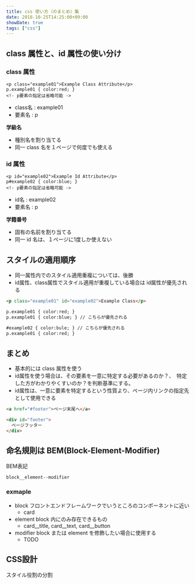 ```yaml
---
title: css 使い方（のまとめ）集
date: 2018-10-25T14:25:00+09:00
showDate: true
tags: ["css"]
---
```


## class 属性と、id 属性の使い分け

### class 属性
```
<p class="example01">Example Class Attribute</p>
p.example01 { color:red; }
<!- p要素の指定は省略可能 ->
```
- class名 : example01
- 要素名 : p

**学級名**
- 種別名を割り当てる
- 同一 class 名を１ページで何度でも使える

### id 属性
```
<p id="example02">Example Id Attribute</p>
p#example02 { color:blue; }
<!- p要素の指定は省略可能 ->
```
- id名 : example02
- 要素名 : p

**学籍番号**
- 固有の名前を割り当てる
- 同一 id 名は、１ページに1度しか使えない

## スタイルの適用順序
- 同一属性内でのスタイル適用重複については、後勝
- id属性、class属性でスタイル適用が重複している場合は id属性が優先される
```html
<p class="example01" id="example02">Example Class</p>

p.example01 { color:red; }
p.example01 { color:blue; } // こちらが優先される

#example02 { color:bule; } // こちらが優先される
p.example01 { color:red; }
```

## まとめ
- 基本的には class 属性を使う
- id属性を使う場合は、その要素を一意に特定する必要があるのか？、　特定した方がわかりやくすいのか？を判断基準にする。
- id属性は、一意に要素を特定するという性質より、ページ内リンクの指定先として使用できる
```html
<a href="#footer">ページ末尾へ</a>

<div id="footer">
  ページフッター
</div>
```

## 命名規則は BEM(Block-Element-Modifier)
BEM表記
```
block__element--modifier
```

### exmaple
- block
  フロントエンドフレームワークでいうところのコンポーネントに近い
  - card
- element
  block 内にのみ存在できるもの
  - card__title, card__text, card__button
- modifier
  block または element を修飾したい場合に使用する
  - TODO

## CSS設計
スタイル役割の分割

